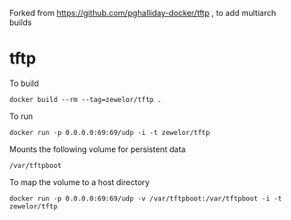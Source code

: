 Forked from https://github.com/pghalliday-docker/tftp , to add multiarch builds

# tftp

To build

```
docker build --rm --tag=zewelor/tftp .
```

To run

```
docker run -p 0.0.0.0:69:69/udp -i -t zewelor/tftp
```

Mounts the following volume for persistent data

```
/var/tftpboot
```

To map the volume to a host directory

```
docker run -p 0.0.0.0:69:69/udp -v /var/tftpboot:/var/tftpboot -i -t zewelor/tftp
```
